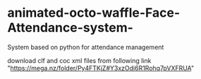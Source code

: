 # animated-octo-waffle-Face-Attendance-system-
System based on python for attendance management

download clf and coc xml files from following link
"https://mega.nz/folder/Py4FTKjZ#Y3xzOdi6R1Rohq7pVXFRUA"

